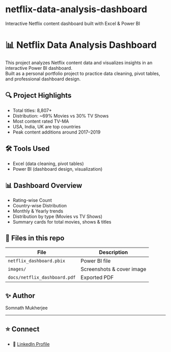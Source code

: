 # netflix-data-analysis-dashboard
Interactive Netflix content dashboard built with Excel &amp; Power BI
# 📊 Netflix Data Analysis Dashboard

This project analyzes Netflix content data and visualizes insights in an interactive Power BI dashboard.  
Built as a personal portfolio project to practice data cleaning, pivot tables, and professional dashboard design.

## 🔍 **Project Highlights**
- Total titles: 8,807+
- Distribution: ~69% Movies vs 30% TV Shows
- Most content rated TV-MA
- USA, India, UK are top countries
- Peak content additions around 2017–2019

## 🛠 **Tools Used**
- Excel (data cleaning, pivot tables)
- Power BI (dashboard design, visualization)

## 📊 **Dashboard Overview**
- Rating-wise Count
- Country-wise Distribution
- Monthly & Yearly trends
- Distribution by type (Movies vs TV Shows)
- Summary cards for total movies, shows & titles

## 📂 **Files in this repo**
| File | Description |
|----|------------|
| `netflix_dashboard.pbix` | Power BI file |
| `images/` | Screenshots & cover image |
| `docs/netflix_dashboard.pdf` | Exported PDF |

## ✨ **Author**
Somnath Mukherjee

---

## ⭐ **Connect**
- 🔗 [LinkedIn Profile](your-linkedin-link)

